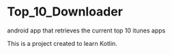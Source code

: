 # Top_10_Downloader
android app that retrieves the current top 10 itunes apps 

This is a project created to learn Kotlin.
